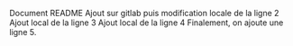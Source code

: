 Document README 
Ajout sur gitlab puis modification locale de la ligne 2
Ajout local de la ligne 3
Ajout local de la ligne 4
Finalement, on ajoute une ligne 5.

